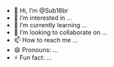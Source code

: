 - 👋 Hi, I’m @Sub16br
- 👀 I’m interested in ...
- 🌱 I’m currently learning ...
- 💞️ I’m looking to collaborate on ...
- 📫 How to reach me ...
- 😄 Pronouns: ...
- ⚡ Fun fact: ...

<!---
Sub16br/Sub16br is a ✨ special ✨ repository because its `README.md` (this file) appears on your GitHub profile.
You can click the Preview link to take a look at your changes.
--->
